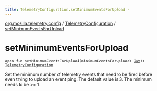 ```yaml
---
title: TelemetryConfiguration.setMinimumEventsForUpload - 
---
```


[org.mozilla.telemetry.config](../index.html) / [TelemetryConfiguration](index.html) / [setMinimumEventsForUpload](./set-minimum-events-for-upload.html)

# setMinimumEventsForUpload

`open fun setMinimumEventsForUpload(minimumEventsForUpload: `[`Int`](https://kotlinlang.org/api/latest/jvm/stdlib/kotlin/-int/index.html)`): `[`TelemetryConfiguration`](index.html)

Set the minimum number of telemetry events that need to be fired before even trying to upload an event ping. The default value is 3. The minimum needs to be &gt;= 1.


